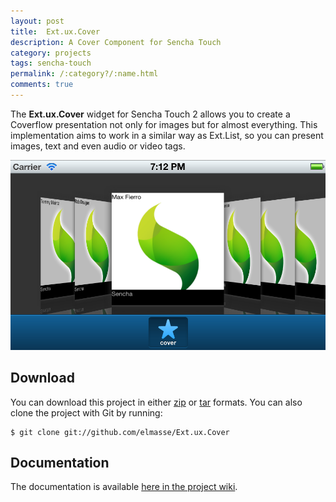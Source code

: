 ```yaml
---
layout: post
title:  Ext.ux.Cover
description: A Cover Component for Sencha Touch
category: projects
tags: sencha-touch
permalink: /:category?/:name.html
comments: true
---
```


The **Ext.ux.Cover** widget for Sencha Touch 2 allows you to create a Coverflow presentation not only for images but for almost everything. This implementation aims to work in a similar way as Ext.List, so you can present images, text and even audio or video tags.

![cover](/static/post-assets/Cover.png)

## Download

You can download this project in either [zip](http://github.com/elmasse/Ext.ux.Cover/zipball/master) or [tar](http://github.com/elmasse/Ext.ux.Cover/tarball/master) formats.
You can also clone the project with Git by running:

```
$ git clone git://github.com/elmasse/Ext.ux.Cover
```

## Documentation

The documentation is available [here in the project wiki](https://github.com/elmasse/Ext.ux.Cover/wiki).